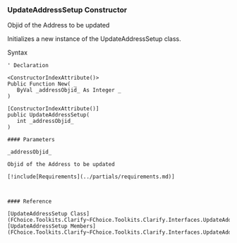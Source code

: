 ﻿### UpdateAddressSetup Constructor

Objid of the Address to be updated

Initializes a new instance of the UpdateAddressSetup class.

Syntax

```vbnet
' Declaration

<ConstructorIndexAttribute()>
Public Function New( _
   ByVal _addressObjid_ As Integer _
)

[ConstructorIndexAttribute()]
public UpdateAddressSetup( 
   int _addressObjid_
)

#### Parameters

_addressObjid_

Objid of the Address to be updated

[!include[Requirements](../partials/requirements.md)]



#### Reference

[UpdateAddressSetup Class](FChoice.Toolkits.Clarify~FChoice.Toolkits.Clarify.Interfaces.UpdateAddressSetup.md)  
[UpdateAddressSetup Members](FChoice.Toolkits.Clarify~FChoice.Toolkits.Clarify.Interfaces.UpdateAddressSetup_members.md)